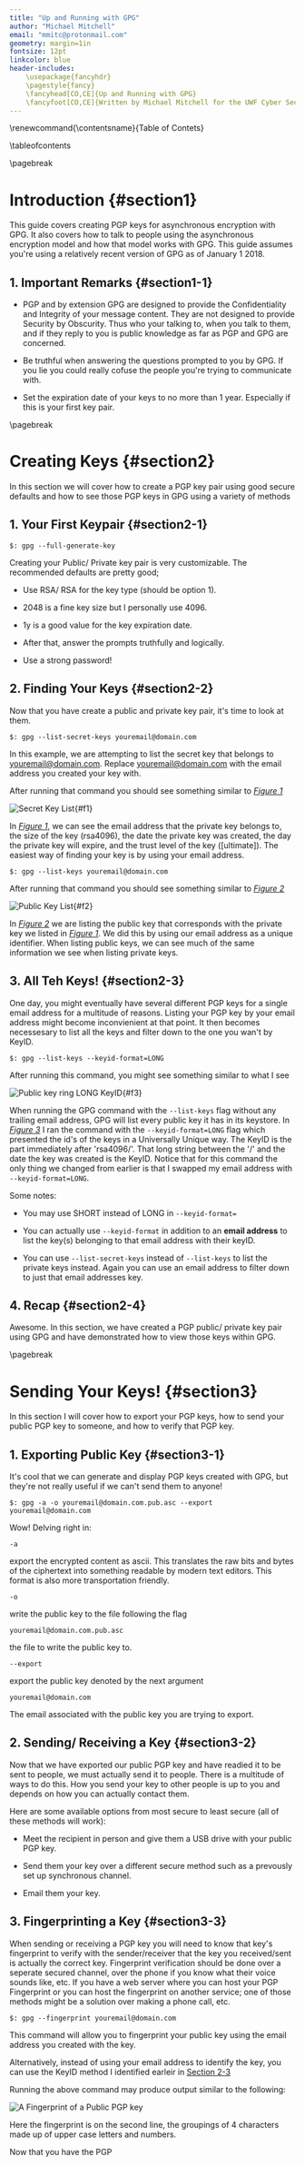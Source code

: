 ```yaml
---
title: "Up and Running with GPG"
author: "Michael Mitchell"
email: "mmitc@protonmail.com"
geometry: margin=1in
fontsize: 12pt
linkcolor: blue
header-includes:
    \usepackage{fancyhdr}
    \pagestyle{fancy}
    \fancyhead[CO,CE]{Up and Running with GPG}
    \fancyfoot[CO,CE]{Written by Michael Mitchell for the UWF Cyber Security Club}
---
```


\renewcommand{\contentsname}{Table of Contets}

\tableofcontents

\pagebreak

# Introduction {#section1}

This guide covers creating PGP keys for asynchronous encryption with GPG. It also covers how to talk to people using the asynchronous encryption model and how that model works with GPG. This guide assumes you're using a relatively recent version of GPG as of January 1 2018.

## 1. Important Remarks {#section1-1}

* PGP and by extension GPG are designed to provide the Confidentiality and Integrity of your message content. They are not designed to provide Security by Obscurity. Thus who your talking to, when you talk to them, and if they reply to you is public knowledge as far as PGP and GPG are concerned.

* Be truthful when answering the questions prompted to you by GPG. If you lie you could really cofuse the people you're trying to communicate with. 

* Set the expiration date of your keys to no more than 1 year. Especially if this is your first key pair.

\pagebreak

# Creating Keys {#section2}

In this section we will cover how to create a PGP key pair using good secure defaults and how to see those PGP keys in GPG using a variety of methods

## 1. Your First Keypair {#section2-1}

``` { .bash .numberLines startFrom="1" }
$: gpg --full-generate-key
```

Creating your Public/ Private key pair is very customizable. The recommended defaults are pretty good; 

* Use RSA/ RSA for the key type (should be option 1).

* 2048 is a fine key size but I personally use 4096.

* 1y is a good value for the key expiration date.

* After that, answer the prompts truthfully and logically.

* Use a strong password!

## 2. Finding Your Keys {#section2-2}

Now that you have create a public and private key pair, it's time to look at them.

``` { .bash .numberLines startFrom="1" }
$: gpg --list-secret-keys youremail@domain.com
```

In this example, we are attempting to list the secret key that belongs to youremail@domain.com. Replace youremail@domain.com with the email address you created your key with.

After running that command you should see something similar to _[Figure 1](#f1)_

![Secret Key List](src/img/secretkeylist.png "Figure 1"){#f1}

In _[Figure 1](#f1)_, we can see the email address that the private key belongs to, the size of the key (rsa4096), the date the private key was created, the day the private key will expire, and the trust level of the key ([ultimate]). The easiest way of finding your key is by using your email address.

``` { .bash .numberLines startFrom="1" }
$: gpg --list-keys youremail@domain.com
```

After running that command you should see something similar to _[Figure 2](#f2)_

![Public Key List](src/img/publickeylist.png "Figure 2"){#f2}

In _[Figure 2](#f2)_ we are listing the public key that corresponds with the private key we listed in _[Figure 1](#f1)_. We did this by using our email address as a unique identifier. When listing public keys, we can see much of the same information we see when listing private keys.

## 3. All Teh Keys! {#section2-3}

One day, you might eventually have several different PGP keys for a single email address for a multitude of reasons. Listing your PGP key by your email address might become inconvienient at that point. It then becomes necessesary to list all the keys and filter down to the one you wan't by KeyID. 

``` { .bash .numberLines startFrom="1" }
$: gpg --list-keys --keyid-format=LONG 
```

After running this command, you might see something similar to what I see

![Public key ring LONG KeyID](src/img/publickeylistkeyidlong.png){#f3}

When running the GPG command with the ```--list-keys``` flag without any trailing email address, GPG will list every public key it has in its keystore. In _[Figure 3](#f3)_ I ran the command with the ```--keyid-format=LONG``` flag which presented the id's of the keys in a Universally Unique way. The KeyID is the part immediately after 'rsa4096/'. That long string between the '/' and the date the key was created is the KeyID. Notice that for this command the only thing we changed from earlier is that I swapped my email address with ```--keyid-format=LONG```. 

Some notes:

* You may use SHORT instead of LONG in ```--keyid-format=```

* You can actually use ```--keyid-format``` in addition to an __email address__ to list the key(s) belonging to that email address with their keyID.

* You can use ```--list-secret-keys``` instead of ```--list-keys``` to list the private keys instead. Again you can use an email address to filter down to just that email addresses key.

## 4. Recap {#section2-4}

Awesome. In this section, we have created a PGP public/ private key pair using GPG and have demonstrated how to view those keys within GPG.

\pagebreak

# Sending Your Keys! {#section3}

In this section I will cover how to export your PGP keys, how to send your public PGP key to someone, and how to verify that PGP key.

## 1. Exporting Public Key {#section3-1}

It's cool that we can generate and display PGP keys created with GPG, but they're not really useful if we can't send them to anyone!

``` { .bash .numberLines startFrom="1" }
$: gpg -a -o youremail@domain.com.pub.asc --export youremail@domain.com
```

Wow! Delving right in:

```-a```

export the encrypted content as ascii. This translates the raw bits and bytes of the ciphertext into something readable by modern text editors. This format is also more transportation friendly.

```-o```

write the public key to the file following the flag

```youremail@domain.com.pub.asc```

the file to write the public key to.

```--export```
    
export the public key denoted by the next argument

```youremail@domain.com```
    
The email associated with the public key you are trying to export.

## 2. Sending/ Receiving a Key {#section3-2}

Now that we have exported our public PGP key and have readied it to be sent to people, we must actually send it to people. There is a multitude of ways to do this. How you send your key to other people is up to you and depends on how you can actually contact them.

Here are some available options from most secure to least secure (all of these methods will work):

* Meet the recipient in person and give them a USB drive with your public PGP key. 

* Send them your key over a different secure method such as a prevously set up synchronous channel.

* Email them your key.

## 3. Fingerprinting a Key {#section3-3}

When sending or receiving a PGP key you will need to know that key's fingerprint to verify with the sender/receiver that the key you received/sent is actually the correct key. Fingerprint verification should be done over a seperate secured channel, over the phone if you know what their voice sounds like, etc. If you have a web server where you can host your PGP Fingerprint or you can host the fingerprint on another service; one of those methods might be a solution over making a phone call, etc.

``` { .bash .numberLines startFrom="1" }
$: gpg --fingerprint youremail@domain.com
```

This command will allow you to fingerprint your public key using the email address you created with the key.

Alternatively, instead of using your email address to identify the key, you can use the KeyID method I identified earleir in [Section 2-3](#section2-3)

Running the above command may produce output similar to the following:

![A Fingerprint of a Public PGP key](src/img/fingerprint.png)

Here the fingerprint is on the second line, the groupings of 4 characters made up of upper case letters and numbers.

Now that you have the PGP